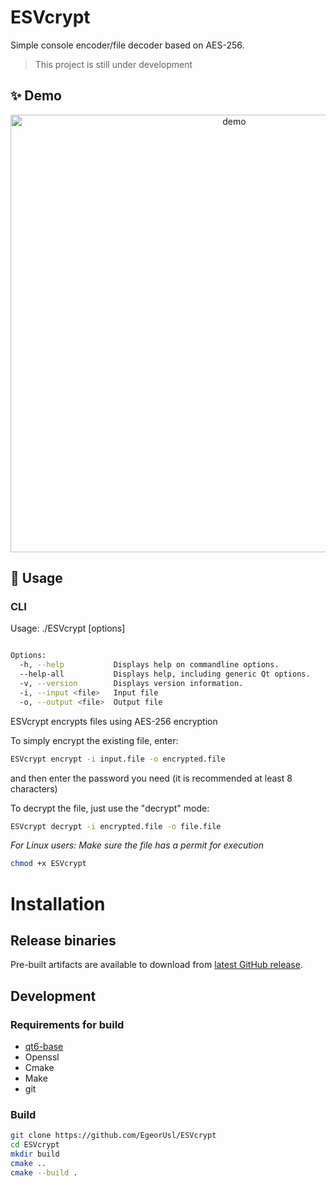 # ESVcrypt

Simple console encoder/file decoder based on AES-256.

> This project is still under development

## ✨ Demo
<p align="center">
  <img width="700" align="center" src="https://github.com/EgeorUsl/ESVcrypt/blob/f06abec893fba2047217db02434c1e6833da9cb4/demo/demo-work.gif" alt="demo"/>
</p>

## 🚀 Usage

### CLI
Usage: ./ESVcrypt [options]
```bash

Options:
  -h, --help           Displays help on commandline options.
  --help-all           Displays help, including generic Qt options.
  -v, --version        Displays version information.
  -i, --input <file>   Input file
  -o, --output <file>  Output file

```

ESVcrypt encrypts files using AES-256 encryption

To simply encrypt the existing file, enter:

```sh
ESVcrypt encrypt -i input.file -o encrypted.file
```

and then enter the password you need (it is recommended at least 8 characters)

To decrypt the file, just use the "decrypt" mode:
```sh
ESVcrypt decrypt -i encrypted.file -o file.file
```

*For Linux users:
Make sure the file has a permit for execution*
```bash
chmod +x ESVcrypt
```

# Installation
## Release binaries

Pre-built artifacts are available to download from [latest GitHub release](https://github.com/EgeorUsl/ESVcrypt/releases).

## Development
### Requirements for build

- [qt6-base](https://www.qt.io/download-dev)
- Openssl
- Cmake
- Make
- git

### Build

```sh
git clone https://github.com/EgeorUsl/ESVcrypt
cd ESVcrypt
mkdir build
cmake ..
cmake --build .
```  

